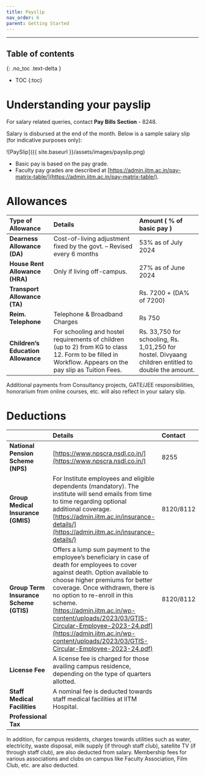 ```yaml
---
title: Payslip
nav_order: 6
parent: Getting Started
---
```

---
## Table of contents
{: .no_toc .text-delta } 
* TOC
{:toc}

# Understanding your payslip

For salary related queries, contact **Pay Bills Section** - 8248.

Salary is disbursed at the end of the month. Below is a sample salary slip (for indicative purposes only):

![PaySlip]({{ site.baseurl }}/assets/images/payslip.png)

* Basic pay is based on the pay grade.
* Faculty pay grades are described at [https://admin.iitm.ac.in/pay-matrix-table/](https://admin.iitm.ac.in/pay-matrix-table/).

# Allowances

| Type of Allowance | Details | Amount ( % of basic pay )                                                                            |
| :---- | :---- |:-----------------------------------------------------------------------------------------------------|
| **Dearness Allowance (DA)** | Cost-of-living adjustment fixed by the govt. – Revised every 6 months  | 53%  as of July 2024                                                                                 |
| **House Rent Allowance (HRA)**  | Only if living off-campus. | 27% as of June 2024                                                                                  |
| **Transport Allowance (TA)**  |  | Rs. 7200 + (DA% of 7200)                                                                           |
| **Reim. Telephone**  | Telephone & Broadband Charges | Rs 750                                                                                             |
| **Children’s Education Allowance** | For schooling and hostel requirements of children (up to 2\) from KG to class 12\.  Form to be filled in Workflow.  Appears on the pay slip as Tuition Fees. | Rs. 33,750 for schooling,  Rs. 1,01,250 for hostel. Divyaang children entitled to double the amount. |

Additional payments from Consultancy projects, GATE/JEE responsibilities, honorarium from online courses, etc.
will also reflect in your salary slip. 

# Deductions

|  | Details | Contact |
| :---- | :---- | :---- |
| **National Pension Scheme (NPS)** | [https://www.npscra.nsdl.co.in/](https://www.npscra.nsdl.co.in/) | 8255 |
| **Group Medical Insurance (GMIS)**   | For Institute employees and eligible dependents (mandatory). The institute will send emails from time to time regarding optional additional coverage. [https://admin.iitm.ac.in/insurance-details/](https://admin.iitm.ac.in/insurance-details/)  | 8120/8112   |
| **Group Term Insurance Scheme**  **(GTIS)** | Offers a lump sum payment to the employee’s beneficiary in case of death for employees to cover against death. Option available to choose higher premiums for better coverage. Once withdrawn, there is no option to re-enroll in this scheme.  [https://admin.iitm.ac.in/wp-content/uploads/2023/03/GTIS-Circular-Employee-2023-24.pdf](https://admin.iitm.ac.in/wp-content/uploads/2023/03/GTIS-Circular-Employee-2023-24.pdf)   | 8120/8112 |
| **License Fee** | A license fee is charged for those availing campus residence, depending on the type of quarters allotted.  |  |
| **Staff Medical Facilities** | A nominal fee is deducted towards staff medical facilities at IITM Hospital.  |  |
| **Professional Tax** | |  |

In addition, for campus residents, charges towards utilities such as water, electricity, waste disposal, milk supply (if through staff club), satellite TV (if through staff club), are also deducted from salary. Membership fees for various associations and clubs on campus like Faculty Association, Film Club, etc. are also deducted.